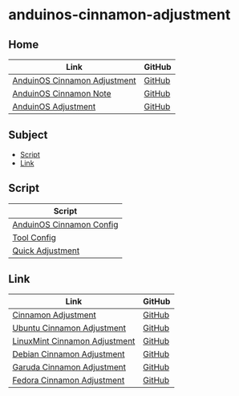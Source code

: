 

# anduinos-cinnamon-adjustment




## Home

| Link | GitHub |
| ---- | ------ |
| [AnduinOS Cinnamon Adjustment](https://samwhelp.github.io/anduinos-cinnamon-adjustment/) | [GitHub](https://github.com/samwhelp/anduinos-cinnamon-adjustment) |
| [AnduinOS Cinnamon Note](https://samwhelp.github.io/note-about-anduinos-cinnamon/) | [GitHub](https://github.com/samwhelp/note-about-anduinos-cinnamon) |
| [AnduinOS Adjustment](https://samwhelp.github.io/anduinos-adjustment/) | [GitHub](https://github.com/samwhelp/anduinos-adjustment) |




## Subject

* [Script](#script)
* [Link](#link)




## Script

| Script |
| ------ |
| [AnduinOS Cinnamon Config](https://github.com/samwhelp/anduinos-cinnamon-adjustment/tree/main/prototype/main/cinnamon-config/full/Main) |
| [Tool Config](https://github.com/samwhelp/anduinos-adjustment/tree/main/prototype/main/tool-config/part) |
| [Quick Adjustment](https://github.com/samwhelp/note-about-anduinos-cinnamon/tree/gh-pages/_demo/scripts/cinnamon-adjustment) |




## Link

| Link | GitHub |
| ---- | ------ |
| [Cinnamon Adjustment](https://samwhelp.github.io/cinnamon-adjustment/) | [GitHub](https://github.com/samwhelp/cinnamon-adjustment) |
| [Ubuntu Cinnamon Adjustment](https://samwhelp.github.io/ubuntu-cinnamon-adjustment/) | [GitHub](https://github.com/samwhelp/ubuntu-cinnamon-adjustment) |
| [LinuxMint Cinnamon Adjustment](https://samwhelp.github.io/linuxmint-cinnamon-adjustment/) | [GitHub](https://github.com/samwhelp/linuxmint-cinnamon-adjustment) |
| [Debian Cinnamon Adjustment](https://samwhelp.github.io/debian-cinnamon-adjustment/) | [GitHub](https://github.com/samwhelp/debian-cinnamon-adjustment) |
| [Garuda Cinnamon Adjustment](https://samwhelp.github.io/garuda-cinnamon-adjustment/) | [GitHub](https://github.com/samwhelp/garuda-cinnamon-adjustment) |
| [Fedora Cinnamon Adjustment](https://samwhelp.github.io/fedora-cinnamon-adjustment/) | [GitHub](https://github.com/samwhelp/fedora-cinnamon-adjustment) |
